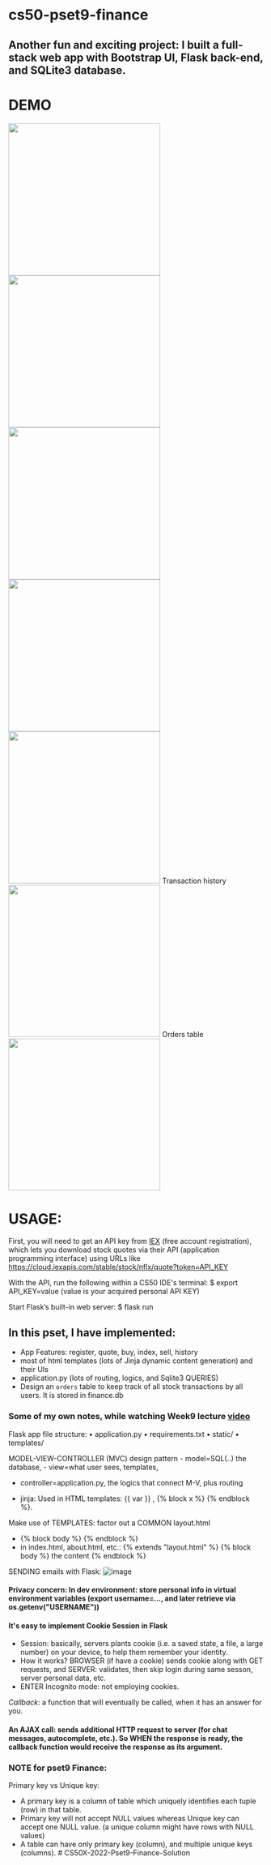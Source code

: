 # cs50-pset9-finance

## Another fun and exciting project: I built a full-stack web app with Bootstrap UI, Flask back-end, and SQLite3 database.

# DEMO
<img src='https://user-images.githubusercontent.com/58123635/121849668-9eca3480-ccb9-11eb-9b1a-4f1040cd3b6e.png' height='300px' />
<img src='https://user-images.githubusercontent.com/58123635/121849797-cfaa6980-ccb9-11eb-806c-073d6730ea0c.png' height='300px' />
<img src='https://user-images.githubusercontent.com/58123635/121849824-d9cc6800-ccb9-11eb-87e2-afe2aa7243bd.png' height='300px' />
<img src='https://user-images.githubusercontent.com/58123635/121849696-abe72380-ccb9-11eb-8bd1-656effeab191.png' height='300px' />
<img src='https://user-images.githubusercontent.com/58123635/121849719-b7d2e580-ccb9-11eb-8f11-3d8a4d92ba29.png' height='300px' />
Transaction history
<img src='https://user-images.githubusercontent.com/58123635/121849877-e9e44780-ccb9-11eb-85b2-4548e91d2db1.png' height='300px' />
Orders table
<img src='https://user-images.githubusercontent.com/58123635/121850000-1dbf6d00-ccba-11eb-8830-fc6054a27919.png' height='300px' />


# USAGE:

First, you will need to get an API key from [IEX](iexcloud.io/cloud-login#/register/) (free account registration), which lets you download stock quotes via their API (application programming interface) using URLs like https://cloud.iexapis.com/stable/stock/nflx/quote?token=API_KEY

With the API, run the following within a CS50 IDE's terminal: $ export API_KEY=value (value is your acquired personal API KEY)

Start Flask’s built-in web server:
$ flask run

## In this pset, I have implemented:
- App Features: register, quote, buy, index, sell, history
- most of html templates (lots of Jinja dynamic content generation) and their UIs
- application.py (lots of routing, logics, and Sqlite3 QUERIES)
- Design an `orders` table to keep track of all stock transactions by all users. It is stored in finance.db

### Some of my own notes, while watching Week9 lecture [video](https://cs50.harvard.edu/x/2021/weeks/9/)

Flask app file structure:
	• application.py
	• requirements.txt
	• static/
	• templates/

MODEL-VIEW-CONTROLLER (MVC)  design pattern
	- model=SQL(..) the database, 
	- view=what user sees, templates,
  - controller=application.py, the logics that connect M-V, plus routing

- jinja: Used in HTML templates: {{ var }} , {% block x %} {% endblock %}.


Make use of TEMPLATES: factor out a COMMON layout.html
- {% block body %} {% endblock %}
- in index.html, about.html, etc.: {% extends "layout.html" %} {% block body %} the content {% endblock %}

SENDING emails with Flask:
 ![image](https://user-images.githubusercontent.com/58123635/121848227-bdc7c700-ccb7-11eb-8e8e-9a6f35a22a7e.png)

#### Privacy concern: In dev environment: store personal info in virtual environment variables (export username=..., and later retrieve via os.getenv("USERNAME"))

#### It's easy to implement Cookie Session in Flask
- Session: basically, servers plants cookie (i.e. a saved state, a file, a large number) on your device, to help them remember your identity.
- How it works? BROWSER (if have a cookie) sends cookie along with GET requests, and SERVER: validates, then skip login during same sesson, server personal data, etc.
- ENTER Incognito mode: not employing cookies.

*Callback*: a function that will eventually be called, when it has an answer for you.

#### An AJAX call: sends additional HTTP request to server (for chat messages, autocomplete, etc.). So WHEN the response is ready, the callback function would receive the response as its argument.

### NOTE for pset9 Finance:
Primary key vs Unique key:
- A primary key is a column of table which uniquely identifies each tuple (row) in that table. 
- Primary key will not accept NULL values whereas Unique key can accept one NULL value. (a unique column might have rows with NULL values)
- A table can have only primary key (column), and multiple unique keys (columns).
#   C S 5 0 X - 2 0 2 2 - P s e t 9 - F i n a n c e - S o l u t i o n  
 